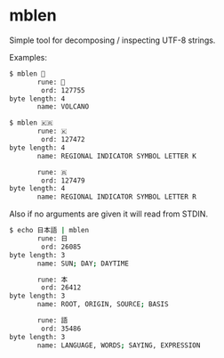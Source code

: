 # mblen

Simple tool for decomposing / inspecting UTF-8 strings.

Examples:

```bash
$ mblen 🌋
       rune: 🌋
        ord: 127755
byte length: 4
       name: VOLCANO

$ mblen 🇰🇷
       rune: 🇰
        ord: 127472
byte length: 4
       name: REGIONAL INDICATOR SYMBOL LETTER K

       rune: 🇷
        ord: 127479
byte length: 4
       name: REGIONAL INDICATOR SYMBOL LETTER R
```

Also if no arguments are given it will read from STDIN.

```bash
$ echo 日本語 | mblen
       rune: 日
        ord: 26085
byte length: 3
       name: SUN; DAY; DAYTIME

       rune: 本
        ord: 26412
byte length: 3
       name: ROOT, ORIGIN, SOURCE; BASIS

       rune: 語
        ord: 35486
byte length: 3
       name: LANGUAGE, WORDS; SAYING, EXPRESSION
```